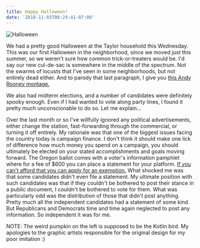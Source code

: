 ```yaml
---
title: Happy Halloween!
date: '2018-11-03T08:29:41-07:00'
---
```

![Halloween](/img/blog/halloween.jpeg)

We had a pretty good Halloween at the Taylor household this Wednesday.  This was our first Halloween in the neighborhood, since we moved just this summer, so we weren't sure how common trick-or-treaters would be.  I'd say our new cul-de-sac is somewhere in the middle of the spectrum.  Not the swarms of locusts that I've seen in some neighborhoods, but not entirely dead either.   And to parody that last paragraph, I give you [this Andy Rooney montage.](https://youtu.be/XIpGTcR2kAQ?t=8)

We also had midterm elections, and a number of candidates were definitely spooky enough.  Even if I had wanted to vote along party lines, I found it pretty much unconscionable to do so.  Let me explain... 

Over the last month or so I've willfully ignored any political advertisements, either change the station, fast-forwarding through the commercial, or turning it off entirely.  My rationale was that one of the biggest issues facing the country today is campaign finance.  I don't think it should make one lick of difference how much money you spend on a campaign, you should ultimately be elected on your stated accomplishments and goals moving forward.  The Oregon ballot comes with a voter's information pamphlet where for a fee of $600 you can place a statement for your platform. [ If you can't afford that you can apply for an exemption.](https://sos.oregon.gov/elections/Pages/filevoterspamphlet.aspx)  What shocked me was that some candidates didn't even file a statement.  My ultimate position with such candidates was that if they couldn't be bothered to post their stance in a public document, I couldn't be bothered to vote for them.  What was particularly odd was the distribution of those that didn't post anything.  Pretty much all the independent candidates had a statement of some kind.  But Republicans and Democrats time and time again neglected to post any information.  So independent it was for me. 

NOTE: The weird pumpkin on the left is supposed to be the Kotlin bird.  My apologies to the graphic artists responsible for the original design for my poor imitation :)
